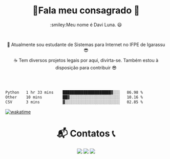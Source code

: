  

 
 <h1 align='center'> 🤙Fala meu consagrado 🙂</h1>
 
 <p align = "center">:smiley:Meu nome é Davi Luna. 😃</p>
<br/>
 <p align="center">📖 Atualmente sou estudante de Sistemas para Internet no IFPE de Igarassu 😎 </p>

 <p align = "center">☕ Tem diversos projetos legais por aqui, divirta-se. Também estou à disposição para contribuir 😎</p></br>

  <br>
<!--START_SECTION:waka-->

```txt
Python   1 hr 33 mins    █████████████████████▓░░░   86.98 %
Other    10 mins         ██▓░░░░░░░░░░░░░░░░░░░░░░   10.16 %
CSV      3 mins          ▓░░░░░░░░░░░░░░░░░░░░░░░░   02.85 %
```

<!--END_SECTION:waka-->
 [![wakatime](https://wakatime.com/badge/user/13fc2f27-8441-4b3a-9ee3-5b6e9fe541a9.svg)](https://wakatime.com/@13fc2f27-8441-4b3a-9ee3-5b6e9fe541a9)
 
  <h1 align="center">📬 Contatos 📞</h1>
   

  <div align="center">
  <a href="https://www.instagram.com/sdavi738/" target="_blank"><img src="https://img.shields.io/badge/-Instagram-%23E4405F?style=for-the-badge&logo=instagram&logoColor=white" target="_blank"></a>
  <a href = "mailto: Sdavi738@gmail.com"><img src="https://img.shields.io/badge/Gmail-D14836?style=for-the-badge&logo=gmail&logoColor=white" target="_blank"></a>
  <a href="https://www.linkedin.com/in/davi-luna" target="_blank"><img src="https://img.shields.io/badge/-LinkedIn-%230077B5?style=for-the-badge&logo=linkedin&logoColor=white" target="_blank"></a>  
  </div>


